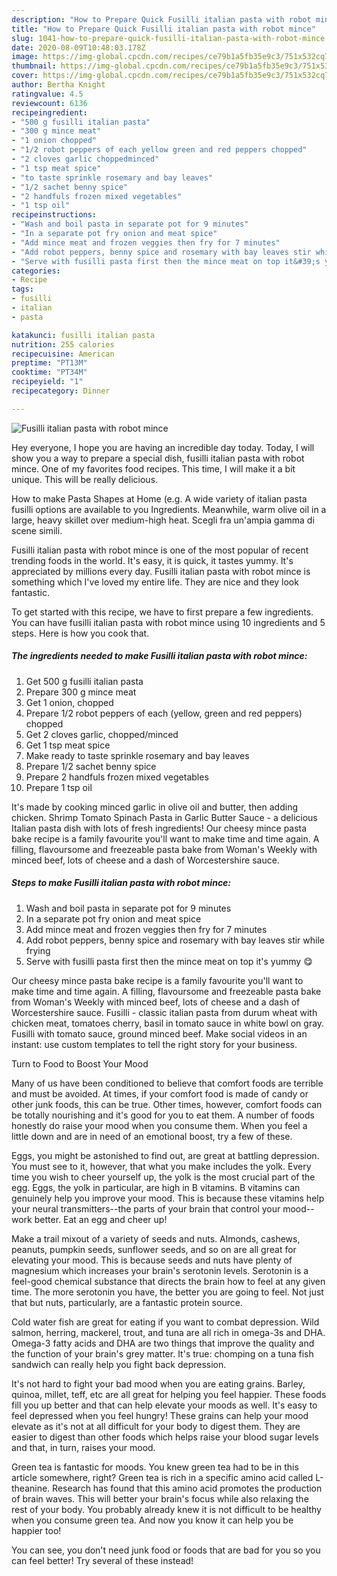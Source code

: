 ```yaml
---
description: "How to Prepare Quick Fusilli italian pasta with robot mince"
title: "How to Prepare Quick Fusilli italian pasta with robot mince"
slug: 1041-how-to-prepare-quick-fusilli-italian-pasta-with-robot-mince
date: 2020-08-09T10:48:03.178Z
image: https://img-global.cpcdn.com/recipes/ce79b1a5fb35e9c3/751x532cq70/fusilli-italian-pasta-with-robot-mince-recipe-main-photo.jpg
thumbnail: https://img-global.cpcdn.com/recipes/ce79b1a5fb35e9c3/751x532cq70/fusilli-italian-pasta-with-robot-mince-recipe-main-photo.jpg
cover: https://img-global.cpcdn.com/recipes/ce79b1a5fb35e9c3/751x532cq70/fusilli-italian-pasta-with-robot-mince-recipe-main-photo.jpg
author: Bertha Knight
ratingvalue: 4.5
reviewcount: 6136
recipeingredient:
- "500 g fusilli italian pasta"
- "300 g mince meat"
- "1 onion chopped"
- "1/2 robot peppers of each yellow green and red peppers chopped"
- "2 cloves garlic choppedminced"
- "1 tsp meat spice"
- "to taste sprinkle rosemary and bay leaves"
- "1/2 sachet benny spice"
- "2 handfuls frozen mixed vegetables"
- "1 tsp oil"
recipeinstructions:
- "Wash and boil pasta in separate pot for 9 minutes"
- "In a separate pot fry onion and meat spice"
- "Add mince meat and frozen veggies then fry for 7 minutes"
- "Add robot peppers, benny spice and rosemary with bay leaves stir while frying"
- "Serve with fusilli pasta first then the mince meat on top it&#39;s yummy 😋"
categories:
- Recipe
tags:
- fusilli
- italian
- pasta

katakunci: fusilli italian pasta 
nutrition: 255 calories
recipecuisine: American
preptime: "PT13M"
cooktime: "PT34M"
recipeyield: "1"
recipecategory: Dinner

---
```



![Fusilli italian pasta with robot mince](https://img-global.cpcdn.com/recipes/ce79b1a5fb35e9c3/751x532cq70/fusilli-italian-pasta-with-robot-mince-recipe-main-photo.jpg)

Hey everyone, I hope you are having an incredible day today. Today, I will show you a way to prepare a special dish, fusilli italian pasta with robot mince. One of my favorites food recipes. This time, I will make it a bit unique. This will be really delicious.

How to make Pasta Shapes at Home (e.g. A wide variety of italian pasta fusilli options are available to you Ingredients. Meanwhile, warm olive oil in a large, heavy skillet over medium-high heat. Scegli fra un&#39;ampia gamma di scene simili.

Fusilli italian pasta with robot mince is one of the most popular of recent trending foods in the world. It's easy, it is quick, it tastes yummy. It's appreciated by millions every day. Fusilli italian pasta with robot mince is something which I've loved my entire life. They are nice and they look fantastic.


To get started with this recipe, we have to first prepare a few ingredients. You can have fusilli italian pasta with robot mince using 10 ingredients and 5 steps. Here is how you cook that.

<!--inarticleads1-->

##### The ingredients needed to make Fusilli italian pasta with robot mince:

1. Get 500 g fusilli italian pasta
1. Prepare 300 g mince meat
1. Get 1 onion, chopped
1. Prepare 1/2 robot peppers of each (yellow, green and red peppers) chopped
1. Get 2 cloves garlic, chopped/minced
1. Get 1 tsp meat spice
1. Make ready to taste sprinkle rosemary and bay leaves
1. Prepare 1/2 sachet benny spice
1. Prepare 2 handfuls frozen mixed vegetables
1. Prepare 1 tsp oil


It&#39;s made by cooking minced garlic in olive oil and butter, then adding chicken. Shrimp Tomato Spinach Pasta in Garlic Butter Sauce - a delicious Italian pasta dish with lots of fresh ingredients! Our cheesy mince pasta bake recipe is a family favourite you&#39;ll want to make time and time again. A filling, flavoursome and freezeable pasta bake from Woman&#39;s Weekly with minced beef, lots of cheese and a dash of Worcestershire sauce. 

<!--inarticleads2-->

##### Steps to make Fusilli italian pasta with robot mince:

1. Wash and boil pasta in separate pot for 9 minutes
1. In a separate pot fry onion and meat spice
1. Add mince meat and frozen veggies then fry for 7 minutes
1. Add robot peppers, benny spice and rosemary with bay leaves stir while frying
1. Serve with fusilli pasta first then the mince meat on top it&#39;s yummy 😋


Our cheesy mince pasta bake recipe is a family favourite you&#39;ll want to make time and time again. A filling, flavoursome and freezeable pasta bake from Woman&#39;s Weekly with minced beef, lots of cheese and a dash of Worcestershire sauce. Fusilli - classic italian pasta from durum wheat with chicken meat, tomatoes cherry, basil in tomato sauce in white bowl on gray. Fusilli with tomato sauce, ground minced beef. Make social videos in an instant: use custom templates to tell the right story for your business. 

Turn to Food to Boost Your Mood


Many of us have been conditioned to believe that comfort foods are terrible and must be avoided. At times, if your comfort food is made of candy or other junk foods, this can be true. Other times, however, comfort foods can be totally nourishing and it's good for you to eat them. A number of foods honestly do raise your mood when you consume them. When you feel a little down and are in need of an emotional boost, try a few of these.

Eggs, you might be astonished to find out, are great at battling depression. You must see to it, however, that what you make includes the yolk. Every time you wish to cheer yourself up, the yolk is the most crucial part of the egg. Eggs, the yolk in particular, are high in B vitamins. B vitamins can genuinely help you improve your mood. This is because these vitamins help your neural transmitters--the parts of your brain that control your mood--work better. Eat an egg and cheer up!

Make a trail mixout of a variety of seeds and nuts. Almonds, cashews, peanuts, pumpkin seeds, sunflower seeds, and so on are all great for elevating your mood. This is because seeds and nuts have plenty of magnesium which increases your brain's serotonin levels. Serotonin is a feel-good chemical substance that directs the brain how to feel at any given time. The more serotonin you have, the better you are going to feel. Not just that but nuts, particularly, are a fantastic protein source.

Cold water fish are great for eating if you want to combat depression. Wild salmon, herring, mackerel, trout, and tuna are all rich in omega-3s and DHA. Omega-3 fatty acids and DHA are two things that improve the quality and the function of your brain's grey matter. It's true: chomping on a tuna fish sandwich can really help you fight back depression. 

It's not hard to fight your bad mood when you are eating grains. Barley, quinoa, millet, teff, etc are all great for helping you feel happier. These foods fill you up better and that can help elevate your moods as well. It's easy to feel depressed when you feel hungry! These grains can help your mood elevate as it's not at all difficult for your body to digest them. They are easier to digest than other foods which helps raise your blood sugar levels and that, in turn, raises your mood.

Green tea is fantastic for moods. You knew green tea had to be in this article somewhere, right? Green tea is rich in a specific amino acid called L-theanine. Research has found that this amino acid promotes the production of brain waves. This will better your brain's focus while also relaxing the rest of your body. You probably already knew it is not difficult to be healthy when you consume green tea. And now you know it can help you be happier too!

You can see, you don't need junk food or foods that are bad for you so you can feel better! Try several of these instead!

